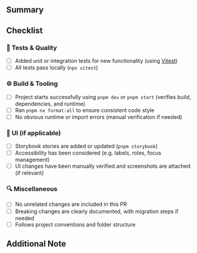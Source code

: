 ## Summary

<!-- Briefly describe the purpose of this PR and what it changes. -->

## Checklist

### 🧪 Tests & Quality

- [ ] Added unit or integration tests for new functionality (using [Vitest](https://vitest.dev/))
- [ ] All tests pass locally (`npx vitest`)

### ⚙️ Build & Tooling

- [ ] Project starts successfully using `pnpm dev` or `pnpm start` (verifies build, dependencies,
      and runtime)
- [ ] Ran `pnpm nx format:all` to ensure consistent code style
- [ ] No obvious runtime or import errors (manual verification if needed)

### 🎨 UI (if applicable)

- [ ] Storybook stories are added or updated (`pnpm storybook`)
- [ ] Accessibility has been considered (e.g. labels, roles, focus management)
- [ ] UI changes have been manually verified and screenshots are attached (if relevant)

### 🔍 Miscellaneous

- [ ] No unrelated changes are included in this PR
- [ ] Breaking changes are clearly documented, with migration steps if needed
- [ ] Follows project conventions and folder structure

## Additional Note
